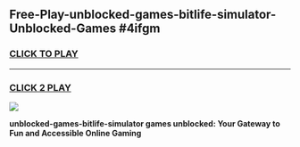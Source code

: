 
## Free-Play-unblocked-games-bitlife-simulator-Unblocked-Games #4ifgm
<h3>
<a href="https://news.freeplayer.one?title=unblocked-games-bitlife-simulator&ref=8M">CLICK TO PLAY</a></h3>
<hr>

<h3>
<a href="https://news.freeplayer.one?title=unblocked-games-bitlife-simulator&ref=8M">CLICK 2 PLAY</a>
  
</h3>

<a href="https://news.freeplayer.one?title=unblocked-games-bitlife-simulator&ref=8M"><img src="https://clearcache.store/games.png"></a>


**unblocked-games-bitlife-simulator games unblocked: Your Gateway to Fun and Accessible Online Gaming**
